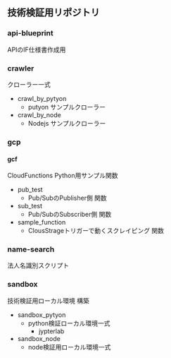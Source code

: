 ## 技術検証用リポジトリ
### api-blueprint
APIのIF仕様書作成用

### crawler
クローラー一式
- crawl_by_pytyon
  - putyon サンプルクローラー
- crawl_by_node
  - Nodejs サンプルクローラー

### gcp
#### gcf
CloudFunctions Python用サンプル関数
- pub_test
  - Pub/SubのPublisher側 関数
- sub_test
  - Pub/SubのSubscriber側 関数
- sample_function
  - ClousStrageトリガーで動くスクレイピング 関数

### name-search
法人名識別スクリプト

### sandbox
技術検証用ローカル環境 構築
- sandbox_pytyon
  - python検証ローカル環境一式
    - jypterlab
- sandbox_node
  - node検証用ローカル環境一式

